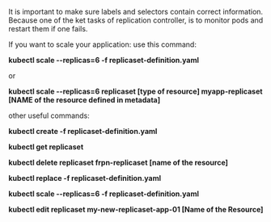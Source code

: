 It is important to make sure labels and selectors contain correct information. Because one of the ket tasks of replication controller, is to monitor pods and restart them if one fails.

If you want to scale your application: use this command:

<b> kubectl scale --replicas=6 -f replicaset-definition.yaml </b>

or 

<b> kubectl scale --replicas=6 replicaset [type of resource] myapp-replicaset [NAME of the resource defined in metadata] </b>

other useful commands:

<b> kubectl create -f replicaset-definition.yaml </b>

<b> kubectl get replicaset </b>

<b> kubectl delete replicaset frpn-replicaset [name of the resource] </b>

<b> kubectl replace -f replicaset-definition.yaml </b>

<b> kubectl scale --replicas=6 -f replicaset-definition.yaml </b>

<b> kubectl edit replicaset my-new-replicaset-app-01 [Name of the Resource] </b>

